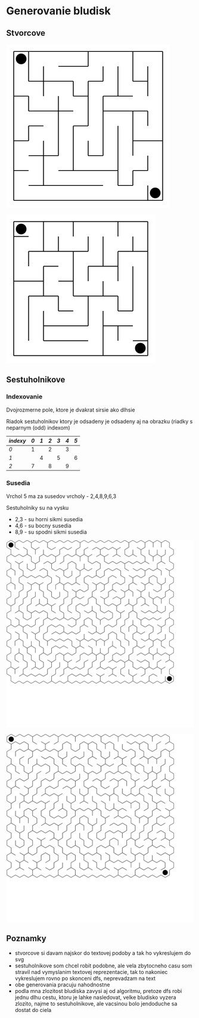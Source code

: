 # Generovanie bludisk

## Stvorcove

![square-even-size](square_maze.svg)

![square-odd-size](square_maze-odd.svg)

## Sestuholnikove

### Indexovanie

Dvojrozmerne pole, ktore je dvakrat sirsie ako dlhsie

Riadok sestuholnikov ktory je odsadeny je odsadeny aj na obrazku (riadky s neparnym (odd) indexom)

|*indexy*| *0* | *1* | *2* | *3* | *4* | *5* |
|---|---|---|---|---|---|---|
|*0*| 1 |   | 2 |   | 3 |   |
|*1*|   | 4 |   | 5 |   | 6 |
|*2*| 7 |   | 8 |   | 9 |   |

### Susedia

Vrchol 5 ma za susedov vrcholy - 2,4,8,9,6,3

Sestuholniky su na vysku

- 2,3 - su horni sikmi susedia
- 4,6 - su bocny susedia
- 8,9 - su spodni sikmi susedia

![hexagon-even-size](hexagon_maze.svg)

![hexagon-odd-size](hexagon_maze-odd.svg)

## Poznamky

- stvorcove si davam najskor do textovej podoby a tak ho vykreslujem do svg
- sestuholnikove som chcel robit podobne, ale vela zbytocneho casu som stravil nad vymyslanim textovej reprezentacie, tak to nakoniec vykreslujem rovno po skonceni dfs, neprevadzam na text
- obe generovania pracuju nahodnostne
- podla mna zlozitost bludiska zavysi aj od algoritmu, pretoze dfs robi jednu dlhu cestu, ktoru je lahke nasledovat, velke bludisko vyzera zlozito, najme to sestuholnikove, ale vacsinou bolo jendoduche sa dostat do ciela
